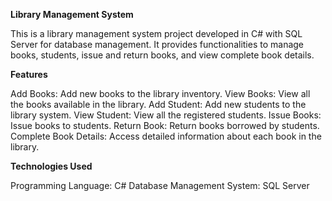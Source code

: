 __Library Management System__

This is a library management system project developed in C# with SQL Server for database management. It provides functionalities to manage books, students, issue and return books, and view complete book details.

__Features__

Add Books: Add new books to the library inventory.
View Books: View all the books available in the library.
Add Student: Add new students to the library system.
View Student: View all the registered students.
Issue Books: Issue books to students.
Return Book: Return books borrowed by students.
Complete Book Details: Access detailed information about each book in the library.

__Technologies Used__

Programming Language: C#
Database Management System: SQL Server
